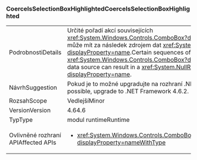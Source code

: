 ### <a name="coerceisselectionboxhighlighted"></a><span data-ttu-id="96580-101">CoerceIsSelectionBoxHighlighted</span><span class="sxs-lookup"><span data-stu-id="96580-101">CoerceIsSelectionBoxHighlighted</span></span>

|   |   |
|---|---|
|<span data-ttu-id="96580-102">Podrobnosti</span><span class="sxs-lookup"><span data-stu-id="96580-102">Details</span></span>|<span data-ttu-id="96580-103">Určité pořadí akcí souvisejících <xref:System.Windows.Controls.ComboBox?displayProperty=name> a může mít za následek zdrojem dat <xref:System.NullReferenceException?displayProperty=name>.</span><span class="sxs-lookup"><span data-stu-id="96580-103">Certain sequences of actions involving a <xref:System.Windows.Controls.ComboBox?displayProperty=name> and its data source can result in a <xref:System.NullReferenceException?displayProperty=name>.</span></span>|
|<span data-ttu-id="96580-104">Návrh</span><span class="sxs-lookup"><span data-stu-id="96580-104">Suggestion</span></span>|<span data-ttu-id="96580-105">Pokud je to možné upgradujte na rozhraní .NET Framework 4.6.2.</span><span class="sxs-lookup"><span data-stu-id="96580-105">If possible, upgrade to .NET Framework 4.6.2.</span></span>|
|<span data-ttu-id="96580-106">Rozsah</span><span class="sxs-lookup"><span data-stu-id="96580-106">Scope</span></span>|<span data-ttu-id="96580-107">Vedlejší</span><span class="sxs-lookup"><span data-stu-id="96580-107">Minor</span></span>|
|<span data-ttu-id="96580-108">Version</span><span class="sxs-lookup"><span data-stu-id="96580-108">Version</span></span>|<span data-ttu-id="96580-109">4.6</span><span class="sxs-lookup"><span data-stu-id="96580-109">4.6</span></span>|
|<span data-ttu-id="96580-110">Typ</span><span class="sxs-lookup"><span data-stu-id="96580-110">Type</span></span>|<span data-ttu-id="96580-111">modul runtime</span><span class="sxs-lookup"><span data-stu-id="96580-111">Runtime</span></span>|
|<span data-ttu-id="96580-112">Ovlivněné rozhraní API</span><span class="sxs-lookup"><span data-stu-id="96580-112">Affected APIs</span></span>|<ul><li><xref:System.Windows.Controls.ComboBox.IsSelectionBoxHighlighted?displayProperty=nameWithType></li></ul>|

